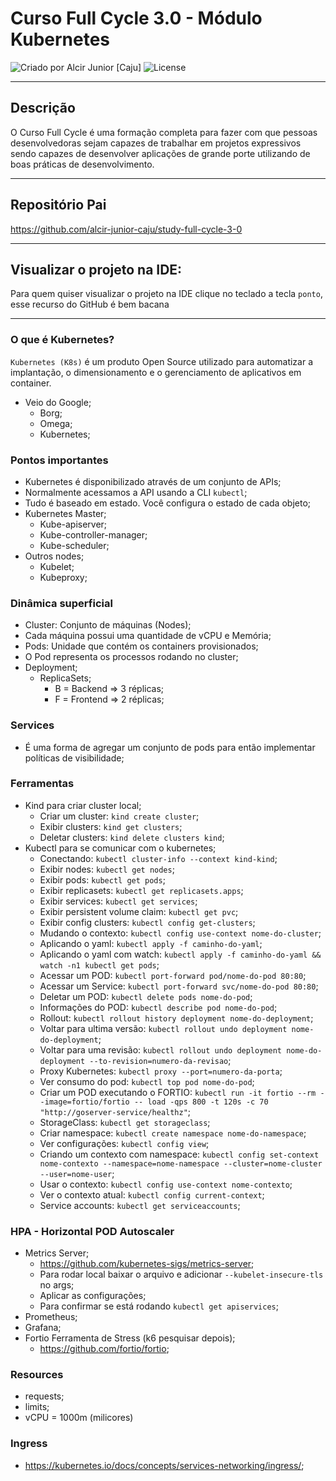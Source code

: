 # Curso Full Cycle 3.0 - Módulo Kubernetes

<div>
    <img alt="Criado por Alcir Junior [Caju]" src="https://img.shields.io/badge/criado%20por-Alcir Junior [Caju]-%23f08700">
    <img alt="License" src="https://img.shields.io/badge/license-MIT-%23f08700">
</div>

---

## Descrição

O Curso Full Cycle é uma formação completa para fazer com que pessoas desenvolvedoras sejam capazes de trabalhar em projetos expressivos sendo capazes de desenvolver aplicações de grande porte utilizando de boas práticas de desenvolvimento.

---

## Repositório Pai
https://github.com/alcir-junior-caju/study-full-cycle-3-0

---

## Visualizar o projeto na IDE:

Para quem quiser visualizar o projeto na IDE clique no teclado a tecla `ponto`, esse recurso do GitHub é bem bacana

---

### O que é Kubernetes?

`Kubernetes (K8s)` é um produto Open Source utilizado para automatizar a implantação, o dimensionamento e o gerenciamento de aplicativos em container.
- Veio do Google;
    - Borg;
    - Omega;
    - Kubernetes;

### Pontos importantes
- Kubernetes é disponibilizado através de um conjunto de APIs;
- Normalmente acessamos a API usando a CLI `kubectl`;
- Tudo é baseado em estado. Você configura o estado de cada objeto;
- Kubernetes Master;
    - Kube-apiserver;
    - Kube-controller-manager;
    - Kube-scheduler;
- Outros nodes;
    - Kubelet;
    - Kubeproxy;

### Dinâmica superficial
- Cluster: Conjunto de máquinas (Nodes);
- Cada máquina possui uma quantidade de vCPU e Memória;
- Pods: Unidade que contém os containers provisionados;
- O Pod representa os processos rodando no cluster;
- Deployment;
    - ReplicaSets;
        - B = Backend => 3 réplicas;
        - F = Frontend => 2 réplicas;

### Services
- É uma forma de agregar um conjunto de pods para então implementar políticas de visibilidade;

### Ferramentas
- Kind para criar cluster local;
    - Criar um cluster: `kind create cluster`;
    - Exibir clusters: `kind get clusters`;
    - Deletar clusters: `kind delete clusters kind`;
- Kubectl para se comunicar com o kubernetes;
    - Conectando: `kubectl cluster-info --context kind-kind`;
    - Exibir nodes: `kubectl get nodes`;
    - Exibir pods: `kubectl get pods`;
    - Exibir replicasets: `kubectl get replicasets.apps`;
    - Exibir services: `kubectl get services`;
    - Exibir persistent volume claim: `kubectl get pvc`;
    - Exibir config clusters: `kubectl config get-clusters`;
    - Mudando o contexto: `kubectl config use-context nome-do-cluster`;
    - Aplicando o yaml: `kubectl apply -f caminho-do-yaml`;
    - Aplicando o yaml com watch: `kubectl apply -f caminho-do-yaml && watch -n1 kubectl get pods`;
    - Acessar um POD: `kubectl port-forward pod/nome-do-pod 80:80`;
    - Acessar um Service: `kubectl port-forward svc/nome-do-pod 80:80`;
    - Deletar um POD: `kubectl delete pods nome-do-pod`;
    - Informações do POD: `kubectl describe pod nome-do-pod`;
    - Rollout: `kubectl rollout history deployment nome-do-deployment`;
    - Voltar para ultima versão: `kubectl rollout undo deployment nome-do-deployment`;
    - Voltar para uma revisão: `kubectl rollout undo deployment nome-do-deployment --to-revision=numero-da-revisao`;
    - Proxy Kubernetes: `kubectl proxy --port=numero-da-porta`;
    - Ver consumo do pod: `kubectl top pod nome-do-pod`;
    - Criar um POD executando o FORTIO: `kubectl run -it fortio --rm --image=fortio/fortio -- load -qps 800 -t 120s -c 70 "http://goserver-service/healthz"`;
    - StorageClass: `kubectl get storageclass`;
    - Criar namespace: `kubectl create namespace nome-do-namespace`;
    - Ver configurações: `kubectl config view`;
    - Criando um contexto com namespace: `kubectl config set-context nome-contexto --namespace=nome-namespace --cluster=nome-cluster --user=nome-user`;
    - Usar o contexto: `kubectl config use-context nome-contexto`;
    - Ver o contexto atual: `kubectl config current-context`;
    - Service accounts: `kubectl get serviceaccounts`;

### HPA - Horizontal POD Autoscaler
- Metrics Server;
    - https://github.com/kubernetes-sigs/metrics-server;
    - Para rodar local baixar o arquivo e adicionar `--kubelet-insecure-tls` no args;
    - Aplicar as configurações;
    - Para confirmar se está rodando `kubectl get apiservices`;
- Prometheus;
- Grafana;
- Fortio Ferramenta de Stress (k6 pesquisar depois);
    - https://github.com/fortio/fortio;

### Resources
- requests;
- limits;
- vCPU = 1000m (milicores)

### Ingress
- https://kubernetes.io/docs/concepts/services-networking/ingress/;
